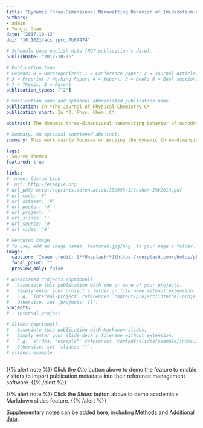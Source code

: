 ```yaml
---
title: "Dynamic Three-Dimensional Nanowetting Behavior of Imidazolium-Based Ionic Liquids Probed by Molecular Dynamics Simulation"
authors:
- admin
- Yongji Guan
date: "2017-10-13"
doi: "10.1021/acs.jpcc.7b07474"

# Schedule page publish date (NOT publication's date).
publishDate: "2017-10-26"

# Publication type.
# Legend: 0 = Uncategorized; 1 = Conference paper; 2 = Journal article;
# 3 = Preprint / Working Paper; 4 = Report; 5 = Book; 6 = Book section;
# 7 = Thesis; 8 = Patent
publication_types: ["2"]

# Publication name and optional abbreviated publication name.
publication: In *The Journal of Physical Chemistry C*
publication_short: In *J. Phys. Chem. C*

abstract: The dynamic three-dimensional nanowetting behavior of nanodroplets of three kinds of 1-ethyl-3methylimidazolium ionic liquids (ILs) with radii between 10 and 30 Å is probed by molecular dynamics (MD) simulation on a solid silicon surface at temperatures ranging from 300 to 500 K. The simulation results show that contact angles change greatly and then tend to be saturated from 45° to 75° as the droplet radius of ILs varied from 10 to 20 Å and further to >20 Å. The values of the contact angle are anisotropic and could be 39.5° and 48.7° in the x and y directions of the droplets spreading on the solid silicon surface when the radius of the IL droplet is 10 Å, and increasing the radius of the droplets can weaken the anisotropy of the contact angle. Further analysis of the interaction among cations, anions, and silicon suggests that the van der Waals (VDW) interaction of ions and silicon substrate varies from −56.5 to −53.5 kJ mol<sup>-1</sup> per ion pair and silicon, and the Coulombic interaction of cations and anions varies from −265.3 to −282.0 kJ mol<sup>-1</sup> per ion pair as the droplet radius of ILs ranged from 10 to 30 Å. Upon increasing the droplet radius, the imidazolium ring of the cation in the adsorbed layer is more nearly parallel to the silicon substrate, and this allows a very effective interaction with the silicon substrate. These changes in the structure of the adsorbed layer in the vicinity of the silicon surface and their effects on the structuring of ions in the bulk liquid layers above this strongly adsorbed layer lead to the difference of VDW and Coulombic interactions as the droplet radius of ILs varied from 10 to 30 Å. Additionally, the impact of the intrinsic viscosity and temperature on the nanowetting behavior of ILs is also investigated.

# Summary. An optional shortened abstract.
summary: This work mainly focuses on proving the dynamic three-dimensional nanowetting behavior of nanodroplets of three kinds of 1-ethyl-3methylimidazolium ionic liquids (ILs) with radii between 10 and 30 Å by molecular dynamics (MD) simulation on a solid silicon surface at temperatures ranging from 300 to 500 K.

tags:
- Source Themes
featured: true

links:
#- name: Custom Link
#  url: http://example.org
# url_pdf: http://eprints.soton.ac.uk/352095/1/Cushen-IMV2013.pdf
# url_code: '#'
# url_dataset: '#'
# url_poster: '#'
# url_project: ''
# url_slides: ''
# url_source: '#'
# url_video: '#'

# Featured image
# To use, add an image named `featured.jpg/png` to your page's folder. 
image:
  caption: 'Image credit: [**Unsplash**](https://unsplash.com/photos/pLCdAaMFLTE)'
  focal_point: ""
  preview_only: false

# Associated Projects (optional).
#   Associate this publication with one or more of your projects.
#   Simply enter your project's folder or file name without extension.
#   E.g. `internal-project` references `content/project/internal-project/index.md`.
#   Otherwise, set `projects: []`.
projects:
# - internal-project

# Slides (optional).
#   Associate this publication with Markdown slides.
#   Simply enter your slide deck's filename without extension.
#   E.g. `slides: "example"` references `content/slides/example/index.md`.
#   Otherwise, set `slides: ""`.
# slides: example
---
```


{{% alert note %}}
Click the *Cite* button above to demo the feature to enable visitors to import publication metadata into their reference management software.
{{% /alert %}}

{{% alert note %}}
Click the *Slides* button above to demo academia's Markdown slides feature.
{{% /alert %}}

Supplementary notes can be added here, including [Methods and Additional data](https://pubs.acs.org/doi/10.1021/acs.jpcc.7b07474).